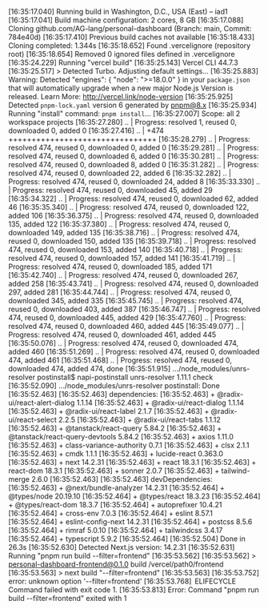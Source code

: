 [16:35:17.040] Running build in Washington, D.C., USA (East) – iad1
[16:35:17.041] Build machine configuration: 2 cores, 8 GB
[16:35:17.088] Cloning github.com/AG-lang/personal-dashboard (Branch: main, Commit: 784e40d)
[16:35:17.410] Previous build caches not available
[16:35:18.433] Cloning completed: 1.344s
[16:35:18.652] Found .vercelignore (repository root)
[16:35:18.654] Removed 0 ignored files defined in .vercelignore
[16:35:24.229] Running "vercel build"
[16:35:25.143] Vercel CLI 44.7.3
[16:35:25.517] > Detected Turbo. Adjusting default settings...
[16:35:25.883] Warning: Detected "engines": { "node": ">=18.0.0" } in your `package.json` that will automatically upgrade when a new major Node.js Version is released. Learn More: <http://vercel.link/node-version>
[16:35:25.925] Detected `pnpm-lock.yaml` version 6 generated by <pnpm@8.x>
[16:35:25.934] Running "install" command: `pnpm install`...
[16:35:27.007] Scope: all 2 workspace projects
[16:35:27.280] .. | Progress: resolved 1, reused 0, downloaded 0, added 0
[16:35:27.416] .. | +474 ++++++++++++++++++++++++++++++++
[16:35:28.279] .. | Progress: resolved 474, reused 0, downloaded 0, added 0
[16:35:29.281] .. | Progress: resolved 474, reused 0, downloaded 6, added 0
[16:35:30.281] .. | Progress: resolved 474, reused 0, downloaded 8, added 0
[16:35:31.282] .. | Progress: resolved 474, reused 0, downloaded 22, added 6
[16:35:32.282] .. | Progress: resolved 474, reused 0, downloaded 24, added 8
[16:35:33.330] .. | Progress: resolved 474, reused 0, downloaded 45, added 29
[16:35:34.322] .. | Progress: resolved 474, reused 0, downloaded 62, added 46
[16:35:35.340] .. | Progress: resolved 474, reused 0, downloaded 122, added 106
[16:35:36.375] .. | Progress: resolved 474, reused 0, downloaded 135, added 122
[16:35:37.380] .. | Progress: resolved 474, reused 0, downloaded 149, added 135
[16:35:38.716] .. | Progress: resolved 474, reused 0, downloaded 150, added 135
[16:35:39.718] .. | Progress: resolved 474, reused 0, downloaded 153, added 140
[16:35:40.718] .. | Progress: resolved 474, reused 0, downloaded 157, added 141
[16:35:41.719] .. | Progress: resolved 474, reused 0, downloaded 185, added 171
[16:35:42.740] .. | Progress: resolved 474, reused 0, downloaded 267, added 258
[16:35:43.741] .. | Progress: resolved 474, reused 0, downloaded 297, added 281
[16:35:44.744] .. | Progress: resolved 474, reused 0, downloaded 345, added 335
[16:35:45.745] .. | Progress: resolved 474, reused 0, downloaded 403, added 387
[16:35:46.747] .. | Progress: resolved 474, reused 0, downloaded 445, added 429
[16:35:47.760] .. | Progress: resolved 474, reused 0, downloaded 460, added 445
[16:35:49.077] .. | Progress: resolved 474, reused 0, downloaded 461, added 445
[16:35:50.076] .. | Progress: resolved 474, reused 0, downloaded 474, added 460
[16:35:51.269] .. | Progress: resolved 474, reused 0, downloaded 474, added 461
[16:35:51.468] .. | Progress: resolved 474, reused 0, downloaded 474, added 474, done
[16:35:51.915] .../node_modules/unrs-resolver postinstall$ napi-postinstall unrs-resolver 1.11.1 check
[16:35:52.090] .../node_modules/unrs-resolver postinstall: Done
[16:35:52.463]
[16:35:52.463] dependencies:
[16:35:52.463] + @radix-ui/react-alert-dialog 1.1.14
[16:35:52.463] + @radix-ui/react-dialog 1.1.14
[16:35:52.463] + @radix-ui/react-label 2.1.7
[16:35:52.463] + @radix-ui/react-select 2.2.5
[16:35:52.463] + @radix-ui/react-tabs 1.1.12
[16:35:52.463] + @tanstack/react-query 5.84.2
[16:35:52.463] + @tanstack/react-query-devtools 5.84.2
[16:35:52.463] + axios 1.11.0
[16:35:52.463] + class-variance-authority 0.7.1
[16:35:52.463] + clsx 2.1.1
[16:35:52.463] + cmdk 1.1.1
[16:35:52.463] + lucide-react 0.363.0
[16:35:52.463] + next 14.2.31
[16:35:52.463] + react 18.3.1
[16:35:52.463] + react-dom 18.3.1
[16:35:52.463] + sonner 2.0.7
[16:35:52.463] + tailwind-merge 2.6.0
[16:35:52.463]
[16:35:52.463] devDependencies:
[16:35:52.463] + @next/bundle-analyzer 14.2.31
[16:35:52.464] + @types/node 20.19.10
[16:35:52.464] + @types/react 18.3.23
[16:35:52.464] + @types/react-dom 18.3.7
[16:35:52.464] + autoprefixer 10.4.21
[16:35:52.464] + cross-env 7.0.3
[16:35:52.464] + eslint 8.57.1
[16:35:52.464] + eslint-config-next 14.2.31
[16:35:52.464] + postcss 8.5.6
[16:35:52.464] + rimraf 5.0.10
[16:35:52.464] + tailwindcss 3.4.17
[16:35:52.464] + typescript 5.9.2
[16:35:52.464]
[16:35:52.504] Done in 26.3s
[16:35:52.630] Detected Next.js version: 14.2.31
[16:35:52.631] Running "pnpm run build --filter=frontend"
[16:35:53.562]
[16:35:53.562] > personal-dashboard-frontend@0.1.0 build /vercel/path0/frontend
[16:35:53.563] > next build "--filter=frontend"
[16:35:53.563]
[16:35:53.752] error: unknown option '--filter=frontend'
[16:35:53.768]  ELIFECYCLE  Command failed with exit code 1.
[16:35:53.813] Error: Command "pnpm run build --filter=frontend" exited with 1
